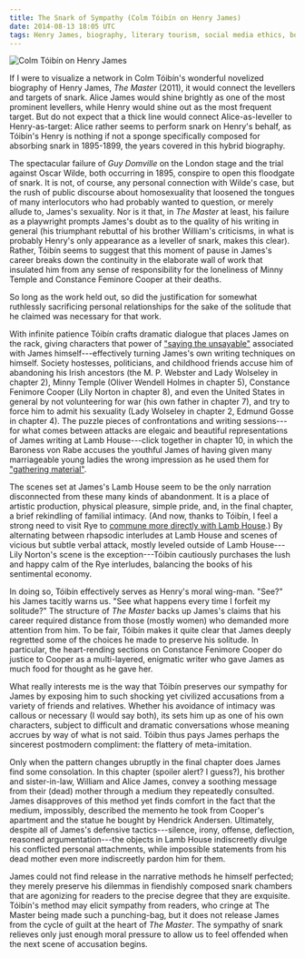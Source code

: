 ```yaml
---
title: The Snark of Sympathy (Colm Tóibín on Henry James)
date: 2014-08-13 18:05 UTC
tags: Henry James, biography, literary tourism, social media ethics, book report
---
```


![Colm Tóibín on Henry James](images/the_master_colm_toibin.JPG)

If I were to visualize a network in Colm Tóibín's wonderful novelized biography of Henry James, _The Master_ (2011), it would connect the levellers and targets of snark. Alice James would shine brightly as one of the most prominent levellers, while Henry would shine out as the most frequent target. But do not expect that a thick line would connect Alice-as-leveller to Henry-as-target: Alice rather seems to perform snark on Henry's behalf, as Tóibín's Henry is nothing if not a sponge specifically composed for absorbing snark in 1895-1899, the years covered in this hybrid biography. 

The spectacular failure of _Guy Domville_ on the London stage and the trial against Oscar Wilde, both occurring in 1895, conspire to open this floodgate of snark. It is not, of course, any personal connection with Wilde's case, but the rush of public discourse about homosexuality that loosened the tongues of many interlocutors who had probably wanted to question, or merely allude to, James's sexuality. Nor is it that, in _The Master_ at least, his failure as a playwright prompts James's doubt as to the quality of his writing in general (his triumphant rebuttal of his brother William's criticisms, in what is probably Henry's only appearance as a leveller of snark, makes this clear). Rather, Tóibín seems to suggest that this moment of pause in James's career breaks down the continuity in the elaborate wall of work that insulated him from any sense of responsibility for the loneliness of Minny Temple and Constance Feminore Cooper at their deaths. 

So long as the work held out, so did the justification for somewhat ruthlessly sacrificing personal relationships for the sake of the solitude that he claimed was necessary for that work. 

With infinite patience Tóibín crafts dramatic dialogue that places James on the rack, giving characters that power of ["saying the unsayable"](http://books.google.com/books?id=Ngfo9s6-sYEC&q=%22saying+the+unsayable%22#v=snippet&q=%22saying%20the%20unsayable%22&f=false) associated with James himself---effectively turning James's own writing techniques on himself. Society hostesses, politicians, and childhood friends accuse him of abandoning his Irish ancestors (the M. P. Webster and Lady Wolseley in chapter 2), Minny Temple (Oliver Wendell Holmes in chapter 5), Constance Fenimore Cooper (Lily Norton in chapter 8), and even the United States in general by not volunteering for war (his own father in chapter 7), and try to force him to admit his sexuality (Lady Wolseley in chapter 2, Edmund Gosse in chapter 4). The puzzle pieces of confrontations and writing sessions---for what comes between attacks are elegaic and beautiful representations of James writing at Lamb House---click together in chapter 10, in which the Baroness von Rabe accuses the youthful James of having given many marriageable young ladies the wrong impression as he used them for ["gathering material"](http://books.google.com/books?id=Ngfo9s6-sYEC&q=%22saying+the+unsayable%22#v=snippet&q=%22gathering%20material%22&f=false).

The scenes set at James's Lamb House seem to be the only narration disconnected from these many kinds of abandonment. It is a place of artistic production, physical pleasure, simple pride, and, in the final chapter, a brief rekindling of familial intimacy. (And now, thanks to Tóibín, I feel a strong need to visit Rye to [commune more directly with Lamb House](http://www.nationaltrust.org.uk/lamb-house/).) By alternating between rhapsodic interludes at Lamb House and scenes of vicious but subtle verbal attack, mostly leveled outside of Lamb House---Lily Norton's scene is the exception---Tóibín cautiously purchases the lush and happy calm of the Rye interludes, balancing the books of his sentimental economy.

In doing so, Tóibín effectively serves as Henry's moral wing-man. "See?" his James tacitly warns us. "See what happens every time I forfeit my solitude?" The structure of _The Master_ backs up James's claims that his career required distance from those (mostly women) who demanded more attention from him. To be fair, Tóibín makes it quite clear that James deeply regretted some of the choices he made to preserve his solitude. In particular, the heart-rending sections on Constance Fenimore Cooper do justice to Cooper as a multi-layered, enigmatic writer who gave James as much food for thought as he gave her.

What really interests me is the way that Tóibín preserves our sympathy for James by exposing him to such shocking yet civilized accusations from a variety of friends and relatives. Whether his avoidance of intimacy was callous or necessary (I would say both), its sets him up as one of his own characters, subject to difficult and dramatic conversations whose meaning accrues by way of what is not said. Tóibín thus pays James perhaps the sincerest postmodern compliment: the flattery of meta-imitation. 

Only when the pattern changes ubruptly in the final chapter does James find some consolation. In this chapter (spoiler alert? I guess?), his brother and sister-in-law, William and Alice James, convey a soothing message from their (dead) mother through a medium they repeatedly consulted. James disapproves of this method yet finds comfort in the fact that the medium, impossibly, described the memento he took from Cooper's apartment and the statue he bought by Hendrick Andersen. Ultimately, despite all of James's defensive tactics---silence, irony, offense, deflection, reasoned argumentation---the objects in Lamb House indiscreetly divulge his conflicted personal attachments, while impossible statements from his dead mother even more indiscreetly pardon him for them.

James could not find release in the narrative methods he himself perfected; they merely preserve his dilemmas in fiendishly composed snark chambers that are agonizing for readers to the precise degree that they are exquisite. Tóibín's method may elicit sympathy from readers, who cringe at The Master being made such a punching-bag, but it does not release James from the cycle of guilt at the heart of _The Master_. The sympathy of snark relieves only just enough moral pressure to allow us to feel offended when the next scene of accusation begins.